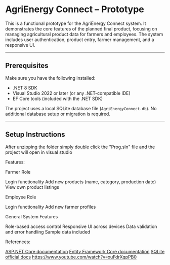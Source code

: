 # AgriEnergy Connect – Prototype

This is a functional prototype for the AgriEnergy Connect system. It demonstrates the core features of the planned final product, focusing on managing agricultural product data for farmers and employees. The system includes user authentication, product entry, farmer management, and a responsive UI.

---

## Prerequisites

Make sure you have the following installed:

- .NET 8 SDK
- Visual Studio 2022 or later (or any .NET-compatible IDE)
- EF Core tools (included with the .NET SDK)

The project uses a local SQLite database file (`AgriEnergyConnect.db`). No additional database setup or migration is required.

---

## Setup Instructions

After unzipping the folder simply double click the "Prog.sln" file and the project will open in visual studio


Features:

Farmer Role

Login functionality
Add new products (name, category, production date)
View own product listings

Employee Role

Login functionality
Add new farmer profiles

General System Features

Role-based access control
Responsive UI across devices
Data validation and error handling
Sample data included

References:

[ASP.NET Core documentation](https://learn.microsoft.com/en-us/aspnet/core/?view=aspnetcore-9.0) 
[Entity Framework Core documentation](https://learn.microsoft.com/en-us/ef/core/)
[SQLite official docs](https://www.sqlite.org/docs.html)
https://www.youtube.com/watch?v=xuFdrXqpPB0 
